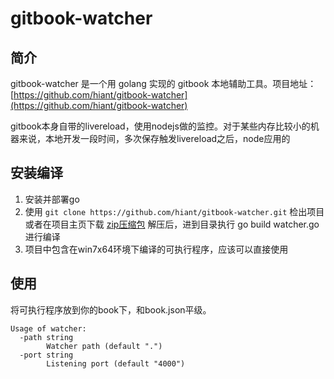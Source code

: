 # gitbook-watcher

## 简介

gitbook-watcher 是一个用 golang 实现的 gitbook 本地辅助工具。项目地址：[https://github.com/hiant/gitbook-watcher](https://github.com/hiant/gitbook-watcher)

gitbook本身自带的livereload，使用nodejs做的监控。对于某些内存比较小的机器来说，本地开发一段时间，多次保存触发livereload之后，node应用的

## 安装编译

1. 安装并部署go
2. 使用 `git clone https://github.com/hiant/gitbook-watcher.git` 检出项目或者在项目主页下载 [zip压缩包](https://codeload.github.com/hiant/gitbook-watcher/zip/master) 解压后，进到目录执行 go build watcher.go 进行编译
3. 项目中包含在win7x64环境下编译的可执行程序，应该可以直接使用

## 使用

将可执行程序放到你的book下，和book.json平级。
  ```
  Usage of watcher:
    -path string
          Watcher path (default ".")
    -port string
          Listening port (default "4000")
  ```
